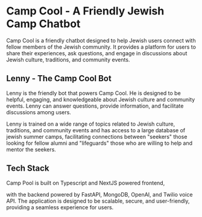 # Camp Cool - A Friendly Jewish Camp Chatbot

Camp Cool is a friendly chatbot designed to help Jewish users connect with fellow members of the Jewish community. It provides a platform for users to share their experiences, ask questions, and engage in discussions about Jewish culture, traditions, and community events.

## Lenny - The Camp Cool Bot

Lenny is the friendly bot that powers Camp Cool. He is designed to be helpful, engaging, and knowledgeable about Jewish culture and community events. Lenny can answer questions, provide information, and facilitate discussions among users.

Lenny is trained on a wide range of topics related to Jewish culture, traditions, and community events and has access to a large database of jewish summer camps, facilitating connections between "seekers" those looking for fellow alumni and "lifeguards" those who are willing to help and mentor the seekers.

## Tech Stack

Camp Pool is built on Typescript and NextJS powered frontend,

with the backend powered by FastAPI, MongoDB, OpenAI, and Twilio voice API. The application is designed to be scalable, secure, and user-friendly, providing a seamless experience for users.
